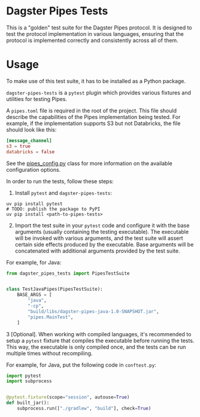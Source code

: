 # Dagster Pipes Tests

This is a "golden" test suite for the Dagster Pipes protocol. It is designed to test the protocol implementation in various languages, ensuring that the protocol is implemented correctly and consistently across all of them.

# Usage

To make use of this test suite, it has to be installed as a Python package.

`dagster-pipes-tests` is a `pytest` plugin which provides various fixtures and utilities for testing Pipes.

A `pipes.toml` file is required in the root of the project. This file should describe the capabilities of the Pipes implementation being tested. For example, if the implementation supports S3 but not Databricks, the file should look like this:

```toml
[message_channel]
s3 = true
databricks = false
```

See the [pipes_config.py](src/dagster_pipes_tests/pipes_config.py) class for more information on the available configuration options.

In order to run the tests, follow these steps:

1. Install `pytest` and `dagster-pipes-tests`:

```shell
uv pip install pytest
# TODO: publish the package to PyPI
uv pip install <path-to-pipes-tests>
```

2. Import the test suite in your `pytest` code and configure it with the base arguments (usually containing the testing executable). The executable will be invoked with various arguments, and the test suite will assert certain side effects produced by the executable. Base arguments will be concatenated with additional arguments provided by the test suite.

For example, for Java:

```python
from dagster_pipes_tests import PipesTestSuite


class TestJavaPipes(PipesTestSuite):
    BASE_ARGS = [
        "java",
        "-cp",
        "build/libs/dagster-pipes-java-1.0-SNAPSHOT.jar",
        "pipes.MainTest",
    ]
```

3 [Optional]. When working with compiled languages, it's recommended to setup a `pytest` fixture that compiles the executable before running the tests. This way, the executable is only compiled once, and the tests can be run multiple times without recompiling.


For example, for Java, put the following code in `conftest.py`:

```python
import pytest
import subprocess


@pytest.fixture(scope="session", autouse=True)
def built_jar():
    subprocess.run(["./gradlew", "build"], check=True)
```
